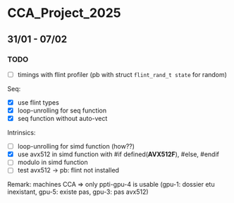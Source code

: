 # CCA_Project_2025


## 31/01 - 07/02

### TODO

- [ ] timings with flint profiler (pb with struct `flint_rand_t state` for random)

Seq:
- [X] use flint types
- [X] loop-unrolling for seq function
- [X] seq function without auto-vect

Intrinsics:
- [ ] loop-unrolling for simd function (how??)
- [X] use avx512 in simd function with #if defined(__AVX512F__), #else, #endif
- [ ] modulo in simd function
- [ ] test avx512 -> pb: flint not installed

Remark: machines CCA => only ppti-gpu-4 is usable (gpu-1: dossier etu inexistant, gpu-5: existe pas, gpu-3: pas avx512)
